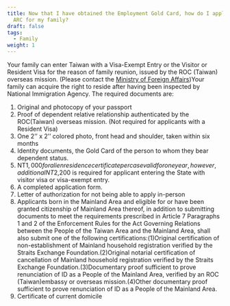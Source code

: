 ```yaml
---
title: Now that I have obtained the Employment Gold Card, how do I apply for an
  ARC for my family?
draft: false
tags:
  - Family
weight: 1
---
```

Your family can enter Taiwan with a Visa-Exempt Entry or the Visitor or Resident Visa for the reason of family reunion, issued by the ROC (Taiwan) overseas mission. (Please contact the [Ministry of Foreign Affairs](http://www.boca.gov.tw/cp-9-183-05f05-1.html))Your family can acquire the right to reside after having been inspected by National Immigration Agency. The required documents are:

1. Original and photocopy of your passport 
2. Proof of dependent relative relationship authenticated by the ROC(Taiwan) overseas mission. (Not required for applicants with a Resident Visa)
3. One 2’’ x 2’’ colored photo, front head and shoulder, taken within six months 
4. Identity documents, the Gold Card of the person to whom they bear dependent status. 
5. NT$1,000 for alien residence certificate per case valid for one year, however, additional NT$2,200 is required for applicant entering the State with visitor visa or visa-exempt entry.
6. A completed application form. 
7. Letter of authorization for not being able to apply in-person
8. Applicants born in the Mainland Area and eligible for or have been granted citizenship of Mainland Area thereof, in addition to submitting documents to meet the requirements prescribed in Article 7 Paragraphs 1 and 2 of the Enforcement Rules for the Act Governing Relations between the People of the Taiwan Area and the Mainland Area, shall also submit one of the following certifications:(1)Original certification of non-establishment of Mainland household registration verified by the Straits Exchange Foundation.(2)Original notarial certification of cancellation of Mainland household registration verified by the Straits Exchange Foundation.(3)Documentary proof sufficient to prove renunciation of ID as a People of the Mainland Area, verified by an ROC (Taiwan)embassy or overseas mission.(4)Other documentary proof sufficient to prove renunciation of ID as a People of the Mainland Area.
9. Certificate of current domicile